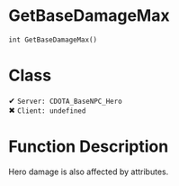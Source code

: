 # GetBaseDamageMax
```
int GetBaseDamageMax()
```
# Class
✔ `Server: CDOTA_BaseNPC_Hero`  
✖ `Client: undefined`  

# Function Description
Hero damage is also affected by attributes.

